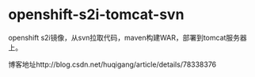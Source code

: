 # openshift-s2i-tomcat-svn
openshift s2i镜像，从svn拉取代码，maven构建WAR，部署到tomcat服务器上。

博客地址http://blog.csdn.net/huqigang/article/details/78338376
